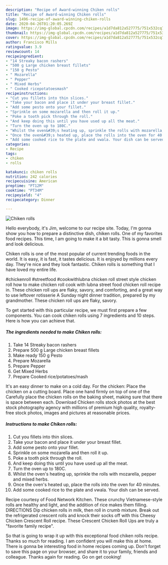 ```yaml
---
description: "Recipe of Award-winning Chiken rolls"
title: "Recipe of Award-winning Chiken rolls"
slug: 1496-recipe-of-award-winning-chiken-rolls
date: 2020-04-26T01:20:05.269Z
image: https://img-global.cpcdn.com/recipes/a1d7da812a527775/751x532cq70/chiken-rolls-recipe-main-photo.jpg
thumbnail: https://img-global.cpcdn.com/recipes/a1d7da812a527775/751x532cq70/chiken-rolls-recipe-main-photo.jpg
cover: https://img-global.cpcdn.com/recipes/a1d7da812a527775/751x532cq70/chiken-rolls-recipe-main-photo.jpg
author: Francisco Mills
ratingvalue: 3.9
reviewcount: 14
recipeingredient:
- "14 Streaky bacon rashers"
- "500 g Large chicken breast fillets"
- "150 g Pesto"
- " Mozarella"
- " Pepper"
- " Mixed Herbs"
- " Cooked ricepotatoesmash"
recipeinstructions:
- "Cut you fillets into thin slices."
- "Take your bacon and place it under your breast fillet."
- "Add some pesto onto your fillet."
- "Sprinkle on some mozarella and then roll it up."
- "Poke a tooth pick through the roll."
- "And keep doing this until you have used up all the meat."
- "Turn the oven up to 180C."
- "Whilst the oven&#39;s heating up, sprinkle the rolls with mozarella, pepper and mixed herbs."
- "Once the oven&#39;s heated up, place the rolls into the oven for 40 minutes."
- "Add some cooked rice to the plate and vwala. Your dish can be served."
categories:
- Recipe
tags:
- chiken
- rolls

katakunci: chiken rolls 
nutrition: 242 calories
recipecuisine: American
preptime: "PT12M"
cooktime: "PT34M"
recipeyield: "4"
recipecategory: Dinner

---
```



![Chiken rolls](https://img-global.cpcdn.com/recipes/a1d7da812a527775/751x532cq70/chiken-rolls-recipe-main-photo.jpg)

Hello everybody, it's Jim, welcome to our recipe site. Today, I'm gonna show you how to prepare a distinctive dish, chiken rolls. One of my favorites food recipes. This time, I am going to make it a bit tasty. This is gonna smell and look delicious.

Chiken rolls is one of the most popular of current trending foods in the world. It is easy, it is fast, it tastes delicious. It is enjoyed by millions every day. They're nice and they look fantastic. Chiken rolls is something that I have loved my entire life.

#chickenroll #streetfood #cookwithlubna chicken roll street style chicken roll how to make chicken roll cook with lubna street food chicken roll recipe in. These chicken roll ups are flaky, savory, and comforting, and a great way to use leftover rotisserie A Sunday night dinner tradition, prepared by my grandmother. These chicken roll ups are flaky, savory.


To get started with this particular recipe, we must first prepare a few components. You can cook chiken rolls using 7 ingredients and 10 steps. Here is how you can achieve that.

<!--inarticleads1-->

##### The ingredients needed to make Chiken rolls:

1. Take 14 Streaky bacon rashers
1. Prepare 500 g Large chicken breast fillets
1. Make ready 150 g Pesto
1. Prepare  Mozarella
1. Prepare  Pepper
1. Get  Mixed Herbs
1. Prepare  Cooked rice/potatoes/mash


It&#39;s an easy dinner to make on a cold day. For the chicken: Place the chicken on a cutting board. Place one hand firmly on top of one of the Carefully place the chicken rolls on the baking sheet, making sure that there is space between each. Download Chicken rolls stock photos at the best stock photography agency with millions of premium high quality, royalty-free stock photos, images and pictures at reasonable prices. 

<!--inarticleads2-->

##### Instructions to make Chiken rolls:

1. Cut you fillets into thin slices.
1. Take your bacon and place it under your breast fillet.
1. Add some pesto onto your fillet.
1. Sprinkle on some mozarella and then roll it up.
1. Poke a tooth pick through the roll.
1. And keep doing this until you have used up all the meat.
1. Turn the oven up to 180C.
1. Whilst the oven&#39;s heating up, sprinkle the rolls with mozarella, pepper and mixed herbs.
1. Once the oven&#39;s heated up, place the rolls into the oven for 40 minutes.
1. Add some cooked rice to the plate and vwala. Your dish can be served.


Recipe courtesy of Food Network Kitchen. These crunchy Vietnamese-style rolls are healthy and light, and the addition of rice makes them filling. DIRECTIONS Dip chicken rolls in milk, then roll in crumb mixture. Break out the refrigerated crescent rolls and knock their socks off with this Cheesy Chicken Crescent Roll recipe. These Crescent Chicken Roll Ups are truly a &#34;favorite family recipe&#34;. 

So that is going to wrap it up with this exceptional food chiken rolls recipe. Thanks so much for reading. I am confident you will make this at home. There is gonna be interesting food in home recipes coming up. Don't forget to save this page on your browser, and share it to your family, friends and colleague. Thanks again for reading. Go on get cooking!
